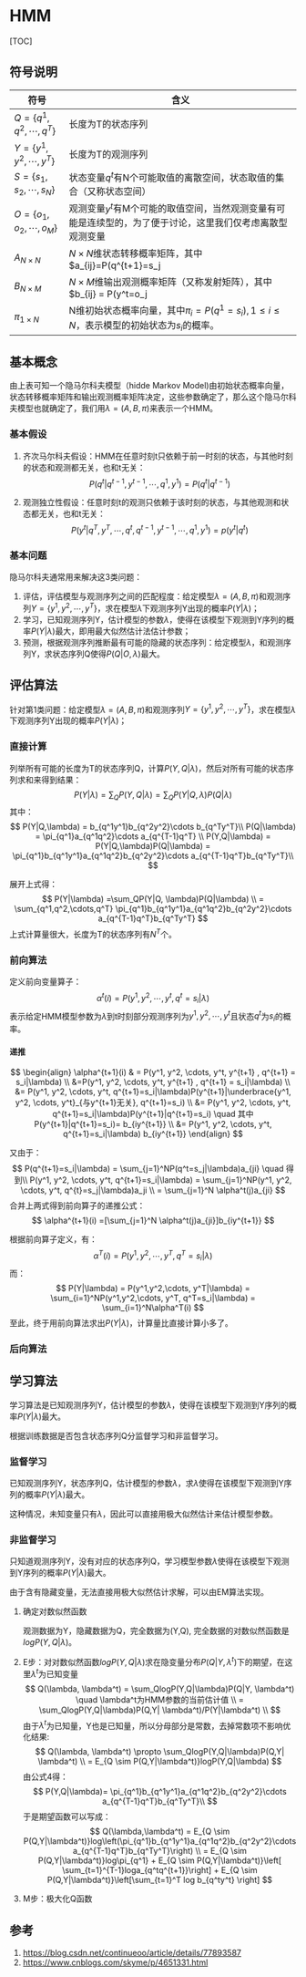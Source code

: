 # HMM

[TOC]

## 符号说明

| 符号                         | 含义                                                         |
| ---------------------------- | ------------------------------------------------------------ |
| $Q=\{q^1,q^2,\cdots, q^T\}$  | 长度为T的状态序列                                            |
| $Y=\{y^1,y^2,\cdots,y^T\}$   | 长度为T的观测序列                                            |
| $S=\{s_1,s_2,\cdots,s_N\}$   | 状态变量$q^t$有N个可能取值的离散空间，状态取值的集合（又称状态空间） |
| $O=\{o_1,o_2, \cdots, o_M\}$ | 观测变量$y^t$有M个可能的取值空间，当然观测变量有可能是连续型的，为了便于讨论，这里我们仅考虑离散型观测变量 |
| $A_{N\times N}$              | $N\times N$维状态转移概率矩阵，其中 $a_{ij}=P(q^{t+1}=s_j | q^t=s_i), \quad 1 \leq i,j \leq N$表示任意时刻t，若状态为$s_j$，下一时刻转到状态$s_j$的概率 |
| $B_{N\times M}$              | $N \times M$维输出观测概率矩阵（又称发射矩阵），其中$b_{ij} = P(y^t=o_j | q^t=s_i),1\leq i \leq N, 1\leq j\leq M$表示任意时刻t，若状态为$s_i$则观测变量观测到$o_j$的概率 |
| $\pi_{1\times N}$            | N维初始状态概率向量，其中$\pi_i=P(q^1 = s_i), 1 \leq i \leq N$，表示模型的初始状态为$s_i$的概率。 |

## 基本概念

由上表可知一个隐马尔科夫模型（hidde Markov Model)由初始状态概率向量，状态转移概率矩阵和输出观测概率矩阵决定，这些参数确定了，那么这个隐马尔科夫模型也就确定了，我们用$\lambda=(A,B, \pi)$来表示一个HMM。

### 基本假设

1. 齐次马尔科夫假设：HMM在任意时刻t只依赖于前一时刻的状态，与其他时刻的状态和观测都无关，也和t无关：
   $$
   P(q^t|q^{t-1},y^{t-1}, \cdots, q^1,y^1) = P(q^t|q^{t-1})
   $$

2. 观测独立性假设：任意时刻t的观测只依赖于该时刻的状态，与其他观测和状态都无关，也和t无关：
   $$
   P(y^t|q^T,y^T, \cdots, q^t, q^{t-1},y^{t-1}, \cdots, q^1,y^1) = p(y^t|q^t)
   $$


### 基本问题

隐马尔科夫通常用来解决这3类问题：

1. 评估，评估模型与观测序列之间的匹配程度：给定模型$\lambda=(A,B, \pi)$和观测序列$Y=\{y^1,y^2,\cdots,y^T\}$，求在模型$\lambda$下观测序列Y出现的概率$P(Y|\lambda)$；
2. 学习，已知观测序列Y，估计模型的参数$\lambda$，使得在该模型下观测到Y序列的概率$P(Y|\lambda)$最大，即用最大似然估计法估计参数；
3. 预测，根据观测序列推断最有可能的隐藏的状态序列：给定模型$\lambda$，和观测序列Y，求状态序列Q使得$P(Q|O,\lambda)$最大。



## 评估算法

针对第1类问题：给定模型$\lambda=(A,B, \pi)$和观测序列$Y=\{y^1,y^2,\cdots,y^T\}$，求在模型$\lambda$下观测序列Y出现的概率$P(Y|\lambda)$；

### 直接计算

列举所有可能的长度为T的状态序列Q，计算$P(Y,Q|\lambda)$，然后对所有可能的状态序列求和来得到结果：
$$
P(Y|\lambda) = \sum_QP(Y,Q|\lambda) = \sum_QP(Y|Q, \lambda)P(Q|\lambda)
$$
其中：
$$
P(Y|Q,\lambda) = b_{q^1y^1}b_{q^2y^2}\cdots b_{q^Ty^T}\\
P(Q|\lambda) = \pi_{q^1}a_{q^1q^2}\cdots a_{q^{T-1}q^T} \\
P(Y,Q|\lambda) = P(Y|Q,\lambda)P(Q|\lambda) =  \pi_{q^1}b_{q^1y^1}a_{q^1q^2}b_{q^2y^2}\cdots  a_{q^{T-1}q^T}b_{q^Ty^T}\\
$$


展开上式得：
$$
P(Y|\lambda) =\sum_QP(Y|Q, \lambda)P(Q|\lambda) \\
= \sum_{q^1,q^2,\cdots,q^T} \pi_{q^1}b_{q^1y^1}a_{q^1q^2}b_{q^2y^2}\cdots  a_{q^{T-1}q^T}b_{q^Ty^T}
$$
上式计算量很大，长度为T的状态序列有$N^T$个。

### 前向算法

定义前向变量算子：
$$
\alpha^t(i) = P(y^1, y^2, \cdots, y^t, q^t = s_i|\lambda)
$$
表示给定HMM模型参数为$\lambda$到t时刻部分观测序列为$y^1,y^2,\cdots,y^t$且状态$q^t$为$s_i$的概率。

#### 递推

$$
\begin{align}
\alpha^{t+1}(i) & = P(y^1, y^2, \cdots, y^t, y^{t+1} , q^{t+1} = s_i|\lambda) \\
&=P(y^1, y^2, \cdots, y^t, y^{t+1} , q^{t+1} = s_i|\lambda) \\
&= P(y^1, y^2, \cdots, y^t, q^{t+1}=s_i|\lambda)P(y^{t+1}|\underbrace{y^1, y^2, \cdots, y^t}_{与y^{t+1}无关}, q^{t+1}=s_i) \\
&= P(y^1, y^2, \cdots, y^t, q^{t+1}=s_i|\lambda)P(y^{t+1}|q^{t+1}=s_i)  \quad 其中P(y^{t+1}|q^{t+1}=s_i)= b_{iy^{t+1}} \\
&= P(y^1, y^2, \cdots, y^t, q^{t+1}=s_i|\lambda) b_{iy^{t+1}}
\end{align}
$$

又由于：
$$
P(q^{t+1}=s_i|\lambda) = \sum_{j=1}^NP(q^t=s_j|\lambda)a_{ji} \quad 得到\\
P(y^1, y^2, \cdots, y^t, q^{t+1}=s_i|\lambda) = \sum_{j=1}^NP(y^1, y^2, \cdots, y^t, q^{t}=s_j|\lambda)a_ji \\
= \sum_{j=1}^N \alpha^t(j)a_{ji}
$$
合并上两式得到前向算子的递推公式：
$$
\alpha^{t+1}(i) =[\sum_{j=1}^N \alpha^t(j)a_{ji}]b_{iy^{t+1}}
$$


根据前向算子定义，有：
$$
\alpha^T(i) = P(y^1, y^2, \cdots, y^T, q^T = s_i|\lambda)
$$
而：
$$
P(Y|\lambda) = P(y^1,y^2,\cdots, y^T|\lambda) = \sum_{i=1}^NP(y^1,y^2,\cdots, y^T, q^T=s_i|\lambda) = \sum_{i=1}^N\alpha^T(i)
$$
至此，终于用前向算法求出$P(Y|\lambda)$，计算量比直接计算小多了。

### 后向算法



## 学习算法

学习算法是已知观测序列Y，估计模型的参数$\lambda$，使得在该模型下观测到Y序列的概率$P(Y|\lambda)$最大。

根据训练数据是否包含状态序列Q分监督学习和非监督学习。

### 监督学习

已知观测序列Y，状态序列Q，估计模型的参数$\lambda$，求$\lambda$使得在该模型下观测到Y序列的概率$P(Y|\lambda)$最大。

这种情况，未知变量只有$\lambda$，因此可以直接用极大似然估计来估计模型参数。

### 非监督学习

只知道观测序列Y，没有对应的状态序列Q，学习模型参数$\lambda$使得在该模型下观测到Y序列的概率$P(Y|\lambda)$最大。

由于含有隐藏变量，无法直接用极大似然估计求解，可以由EM算法实现。

1. 确定对数似然函数

   观测数据为Y，隐藏数据为Q，完全数据为(Y,Q), 完全数据的对数似然函数是$logP(Y,Q|\lambda)$。

2. E步：对对数似然函数$logP(Y,Q|\lambda)$求在隐变量分布$P(Q|Y,\lambda^t)$下的期望，在这里$\lambda^t$为已知变量
   $$
   Q(\lambda, \lambda^t) = \sum_QlogP(Y,Q|\lambda)P(Q|Y, \lambda^t) \quad \lambda^t为HMM参数的当前估计值 \\
   = \sum_QlogP(Y,Q|\lambda)P(Q,Y| \lambda^t)/P(Y|\lambda^t) \\
   $$
   由于$\lambda^t$为已知量，Y也是已知量，所以分母部分是常数，去掉常数项不影响优化结果: \
   $$
   Q(\lambda, \lambda^t) \propto \sum_QlogP(Y,Q|\lambda)P(Q,Y| \lambda^t) \\
   = E_{Q \sim P(Q,Y|\lambda^t)}logP(Y,Q|\lambda)
   $$
   由公式4得：
   $$
   P(Y,Q|\lambda)= \pi_{q^1}b_{q^1y^1}a_{q^1q^2}b_{q^2y^2}\cdots  a_{q^{T-1}q^T}b_{q^Ty^T}\\
   $$
   于是期望函数可以写成：
   $$
   Q(\lambda,\lambda^t) = E_{Q \sim P(Q,Y|\lambda^t)}log\left(\pi_{q^1}b_{q^1y^1}a_{q^1q^2}b_{q^2y^2}\cdots  a_{q^{T-1}q^T}b_{q^Ty^T}\right) \\
   = E_{Q \sim P(Q,Y|\lambda^t)}log\pi_{q^1} + E_{Q \sim P(Q,Y|\lambda^t)}\left[ \sum_{t=1}^{T-1}loga_{q^tq^{t+1}}\right] + E_{Q \sim P(Q,Y|\lambda^t)}\left[\sum_{t=1}^T log  b_{q^ty^t} \right]
   $$
   

3. M步：极大化Q函数



## 参考

1. https://blog.csdn.net/continueoo/article/details/77893587
2. https://www.cnblogs.com/skyme/p/4651331.html

